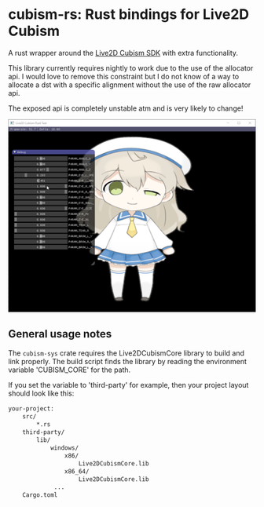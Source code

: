 # cubism-rs: Rust bindings for Live2D Cubism

A rust wrapper around the [Live2D Cubism SDK](https://live2d.github.io/) with extra functionality.

This library currently requires nightly to work due to the use of the allocator api. I would love
to remove this constraint but I do not know of a way to allocate a dst with a specific alignment
without the use of the raw allocator api.


The exposed api is completely unstable atm and is very likely to change!

![Demo](cubism_demo.gif)

## General usage notes

The `cubism-sys` crate requires the Live2DCubismCore library to build and link properly.
The build script finds the library by reading the environment variable 'CUBISM_CORE' for the path.

If you set the variable to 'third-party' for example, then your project layout should look like this:
```
your-project:
    src/
        *.rs
    third-party/
        lib/
            windows/
                x86/
                    Live2DCubismCore.lib
                x86_64/
                    Live2DCubismCore.lib
             ...
    Cargo.toml
```
